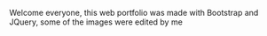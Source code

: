 Welcome everyone, this web portfolio was made with Bootstrap and JQuery, some of the images were edited by me

